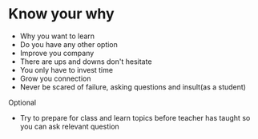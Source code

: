 # Know your why

- Why you want to learn
- Do you have any other option
- Improve you company
- There are ups and downs don't hesitate
- You only have to invest time
- Grow you connection
- Never be scared of failure, asking questions and insult(as a student)

Optional

- Try to prepare for class and learn topics before teacher has taught so you can ask relevant question
